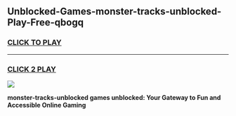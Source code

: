 
## Unblocked-Games-monster-tracks-unblocked-Play-Free-qbogq
<h3>
<a href="https://premium76.site?title=monster-tracks-unblocked&ref=20M">CLICK TO PLAY</a></h3>
<hr>

<h3>
<a href="https://premium76.site?title=monster-tracks-unblocked&ref=20M">CLICK 2 PLAY</a>
  
</h3>

<a href="https://premium76.site?title=monster-tracks-unblocked&ref=19M"><img src="https://clearcache.store/games.png"></a>


**monster-tracks-unblocked games unblocked: Your Gateway to Fun and Accessible Online Gaming**
